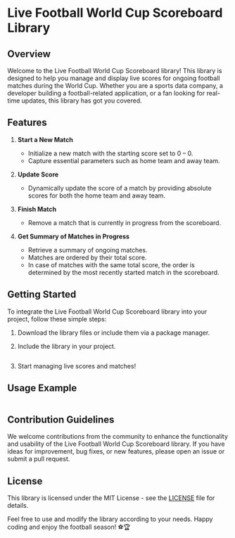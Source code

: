 ﻿# Live Football World Cup Scoreboard Library

## Overview

Welcome to the Live Football World Cup Scoreboard library! This library is designed to help you manage and display live scores for ongoing football matches during the World Cup. Whether you are a sports data company, a developer building a football-related application, or a fan looking for real-time updates, this library has got you covered.

## Features

1. **Start a New Match**
   - Initialize a new match with the starting score set to 0 – 0.
   - Capture essential parameters such as home team and away team.

2. **Update Score**
   - Dynamically update the score of a match by providing absolute scores for both the home team and away team.

3. **Finish Match**
   - Remove a match that is currently in progress from the scoreboard.

4. **Get Summary of Matches in Progress**
   - Retrieve a summary of ongoing matches.
   - Matches are ordered by their total score.
   - In case of matches with the same total score, the order is determined by the most recently started match in the scoreboard.

## Getting Started

To integrate the Live Football World Cup Scoreboard library into your project, follow these simple steps:

1. Download the library files or include them via a package manager.

2. Include the library in your project.

   ```C#
   
   ```

3. Start managing live scores and matches!

## Usage Example

```C#
```

## Contribution Guidelines

We welcome contributions from the community to enhance the functionality and usability of the Live Football World Cup Scoreboard library. If you have ideas for improvement, bug fixes, or new features, please open an issue or submit a pull request.

## License

This library is licensed under the MIT License - see the [LICENSE](LICENSE) file for details.

Feel free to use and modify the library according to your needs. Happy coding and enjoy the football season! ⚽🏆